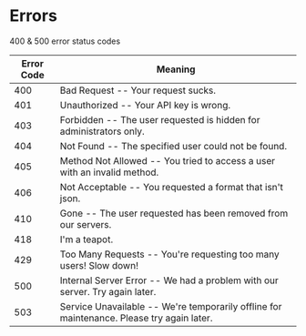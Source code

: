 # Errors

<aside class="notice">400 & 500 error status codes</aside>


Error Code | Meaning
---------- | -------
400 | Bad Request -- Your request sucks.
401 | Unauthorized -- Your API key is wrong.
403 | Forbidden -- The user requested is hidden for administrators only.
404 | Not Found -- The specified user could not be found.
405 | Method Not Allowed -- You tried to access a user with an invalid method.
406 | Not Acceptable -- You requested a format that isn't json.
410 | Gone -- The user requested has been removed from our servers.
418 | I'm a teapot.
429 | Too Many Requests -- You're requesting too many users! Slow down!
500 | Internal Server Error -- We had a problem with our server. Try again later.
503 | Service Unavailable -- We're temporarily offline for maintenance. Please try again later.

